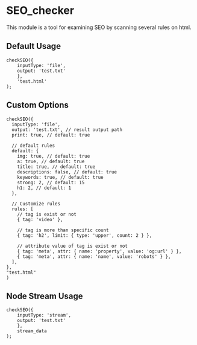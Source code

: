 # SEO_checker
This module is a tool for examining SEO by scanning several rules on html. 

## Default Usage
```
checkSEO({ 
    inputType: 'file', 
    output: 'test.txt' 
    }, 
    'test.html'
);
```

## Custom Options
```
checkSEO({
  inputType: 'file',
  output: 'test.txt', // result output path
  print: true, // default: true

  // default rules
  default: {
    img: true, // default: true
    a: true, // default: true
    title: true, // default: true
    descriptions: false, // default: true
    keywords: true, // default: true
    strong: 2, // default: 15
    h1: 2, // default: 1
  },

  // Customize rules
  rules: [
    // tag is exist or not
    { tag: 'video' },

    // tag is more than specific count
    { tag: 'h2', limit: { type: 'upper', count: 2 } },

    // attribute value of tag is exist or not
    { tag: 'meta', attr: { name: 'property', value: 'og:url' } },
    { tag: 'meta', attr: { name: 'name', value: 'robots' } },
  ],
},
"test.html"
)
```
## Node Stream Usage
```
checkSEO({ 
    inputType: 'stream', 
    output: 'test.txt' 
    }, 
    stream_data
);
```
